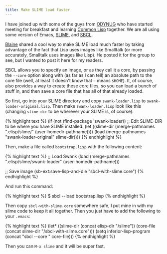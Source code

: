 ```yaml
---
title: Make SLIME load faster
---
```

I have joined up with some of the guys from [ODYNUG][1] who have started
meeting for breakfast and learning [Common Lisp][2] together. We are all using
some version of Emacs, [SLIME][3], and [SBCL][4].

[Blaine][5] shared a cool way to make SLIME load much faster by taking
advantage of the fact that Lisp uses images like Smalltalk (or more
accurately, Smalltalk uses images like Lisp). He posted it for the group to
see, but I wanted to post it here for my readers.

SBCL allows you to specify an image, or as they call it a core, by passing the
`--core` option along with (as far as I can tell) an absolute path to the core
file (well, at least it doesn't know that `~` means `$HOME`). It, of course,
also provides a way to create these core files, so you can load a bunch of
stuff in, and then save a core file that has all of that already loaded.

So first, go into your SLIME directory and copy `swank-loader.lisp` to `swank-
loader-original.lisp`. Then make `swank-loader.lisp` look like this (changing
`slime-dir` to be wherever your SLIME is, of course):

{% highlight text %}
(if (not (find-package 'swank-loader))
    ;; Edit SLIME-DIR to be where you have SLIME installed.
    (let ((slime-dir (merge-pathnames ".elisp/slime/" (user-homedir-pathname))))
      (load (merge-pathnames "swank-loader-original" slime-dir))))
{% endhighlight %}

Then, make a file called `bootstrap.lisp` with the following content:

{% highlight text %}
;; Load Swank
(load (merge-pathnames ".elisp/slime/swank-loader" (user-homedir-pathname)))

;; Save image
(sb-ext:save-lisp-and-die "sbcl-with-slime.core")
{% endhighlight %}

And run this command:

{% highlight text %}
$ sbcl --load bootstrap.lisp
{% endhighlight %}

Then copy `sbcl-with-slime.core` somewhere safe, I put mine in with my slime
code to keep it all together. Then you just have to add the following to your
`.emacs`:

{% highlight text %}
(let* ((slime-dir (concat elisp-dir "/slime"))
       (core-file (concat slime-dir "/sbcl-with-slime.core")))
  (setq inferior-lisp-program (concat "sbcl --core " core-file)))
{% endhighlight %}

Then you can `M-x slime` and it will be super fast.

   [1]: http://www.blainebuxton.com/odynug/

   [2]: http://en.wikipedia.org/wiki/Common_Lisp

   [3]: http://common-lisp.net/project/slime/

   [4]: http://sbcl.sourceforge.net/

   [5]: http://blainebuxton.com

